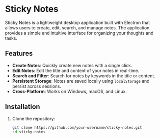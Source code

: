 # Sticky Notes

Sticky Notes is a lightweight desktop application built with Electron that allows users to create, edit, search, and manage notes. The application provides a simple and intuitive interface for organizing your thoughts and tasks.

## Features

- **Create Notes**: Quickly create new notes with a single click.
- **Edit Notes**: Edit the title and content of your notes in real-time.
- **Search and Filter**: Search for notes by keywords in the title or content.
- **Persistent Storage**: Notes are saved locally using `localStorage` and persist across sessions.
- **Cross-Platform**: Works on Windows, macOS, and Linux.

## Installation

1. Clone the repository:
   ```bash
   git clone https://github.com/your-username/sticky-notes.git
   cd sticky-notes
